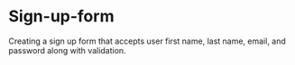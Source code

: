 # Sign-up-form
Creating a sign up form that accepts user first name, last name, email, and password along with validation.
